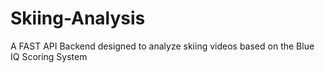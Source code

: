 # Skiing-Analysis
A FAST API Backend designed to analyze skiing videos based on the Blue IQ Scoring System
